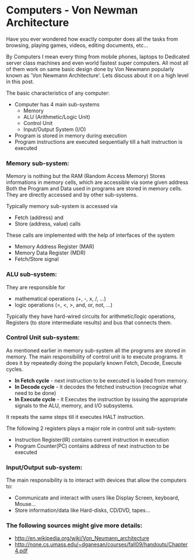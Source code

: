 Computers - Von Newman Architecture
=====================

Have you ever wondered how exactly computer does all the tasks from browsing, playing games, videos, editing documents, etc... 

By Computers I mean every thing from mobile phones, laptops to Dedicated server class machines and even world fastest super computers. 
All most all of them work on same basic design done by Von Newmann popularly known as 'Von Newmann Architecture'. 
Lets discuss about it on a high level in this post.


The basic characteristics of any computer:

- Computer has 4 main sub-systems
    - Memory
    - ALU (Arithmetic/Logic Unit)
    - Control Unit
    - Input/Output System (I/O)
- Program is stored in memory during execution
- Program instructions are executed sequentially till a halt instruction is executed


### Memory sub-system:
Memory is nothing but the RAM (Random Access Memory)
Stores informations in memory cells, which are accessible via some given address
Both the Program and Data used in programs are stored in memory cells.
They are directly accessed and by other sub-systems.

Typically memory sub-system is accessed via 
- Fetch (address) and
- Store (address, value) calls

These calls are implemented with the help of interfaces of the system
- Memory Address Register (MAR)
- Memory Data Register (MDR)
- Fetch/Store signal

### ALU sub-system:
They are responsible for 
- mathematical operations (+, -, x, /, …)
- logic operations (=, <, >, and, or, not, ...)


Typically they have hard-wired circuits for arithmetic/logic operations, 
Registers (to store intermediate results) and bus that connects them.


### Control Unit sub-system:
As mentioned earlier in memory sub-system all the programs are stored in memory. 
The main responsibility of control unit is to execute programs. 
It does it by  repeatedly doing the popularly known Fetch, Decode, Execute cycles.
- **In Fetch cycle** - next instruction to be executed is loaded from memory.
- **In Decode cycle** - it decodes the fetched instruction (recognize what need to be done)
- **In Execute cycle** - it Executes the instruction by issuing the appropriate signals to the ALU, memory, and I/O subsystems.

It repeats the same steps till it executes HALT instruction.

The following 2 registers plays a major role in control unit sub-system:
- Instruction Register(IR) contains current instruction in execution
- Program Counter(PC) contains address of next instruction to be executed

### Input/Output sub-system:
The main responsibility is to interact with devices that allow the computers to:
- Communicate and interact with users like Display Screen, keyboard, Mouse...
- Store information/data like Hard-disks, CD/DVD, tapes...

### The following sources might give more details:
- http://en.wikipedia.org/wiki/Von_Neumann_architecture
- http://none.cs.umass.edu/~dganesan/courses/fall09/handouts/Chapter4.pdf
